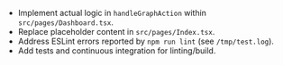 - Implement actual logic in `handleGraphAction` within `src/pages/Dashboard.tsx`.
- Replace placeholder content in `src/pages/Index.tsx`.
- Address ESLint errors reported by `npm run lint` (see `/tmp/test.log`).
- Add tests and continuous integration for linting/build.
